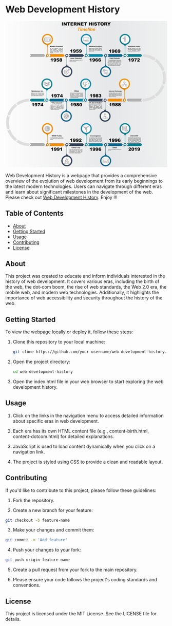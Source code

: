 # Web Development History

![Web Development History](screenshot.png)

Web Development History is a webpage that provides a comprehensive overview of the evolution of web development from its early beginnings to the latest modern technologies. Users can navigate through different eras and learn about significant milestones in the development of the web. Please check out [Web Development History](https://deveshjoshi101.github.io/WebDevelopment). Enjoy !!!

## Table of Contents

- [About](#about)
- [Getting Started](#getting-started)
- [Usage](#usage)
- [Contributing](#contributing)
- [License](#license)

## About

This project was created to educate and inform individuals interested in the history of web development. It covers various eras, including the birth of the web, the dot-com boom, the rise of web standards, the Web 2.0 era, the mobile web, and modern web technologies. Additionally, it highlights the importance of web accessibility and security throughout the history of the web.

## Getting Started

To view the webpage locally or deploy it, follow these steps:

1. Clone this repository to your local machine:

   ```bash
   git clone https://github.com/your-username/web-development-history.git

   ```

2. Open the project directory:

   ```bash
   cd web-development-history

   ```

3. Open the index.html file in your web browser to start exploring the web development history.

## Usage

1. Click on the links in the navigation menu to access detailed information about specific eras in web development.

2. Each era has its own HTML content file (e.g., content-birth.html, content-dotcom.html) for detailed explanations.

3. JavaScript is used to load content dynamically when you click on a navigation link.

4. The project is styled using CSS to provide a clean and readable layout.

## Contributing

If you'd like to contribute to this project, please follow these guidelines:

1. Fork the repository.

2. Create a new branch for your feature:

```bash
git checkout -b feature-name
```

3. Make your changes and commit them:

```bash
git commit -m 'Add feature'
```

4. Push your changes to your fork:

```bash
git push origin feature-name
```

5. Create a pull request from your fork to the main repository.

6. Please ensure your code follows the project's coding standards and conventions.

## License

This project is licensed under the MIT License. See the LICENSE file for details.
